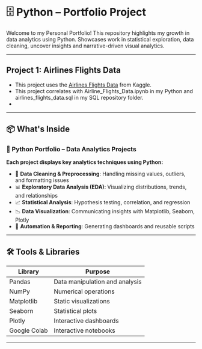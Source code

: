 # 🗄️ Python – Portfolio Project
Welcome to my Personal Portfolio! This repository highlights my growth in data analytics using Python. Showcases work in statistical exploration, data cleaning, uncover insights and narrative-driven visual analytics. 

---
## Project 1: Airlines Flights Data
- This project uses the [Airlines Flights Data](https://www.kaggle.com/datasets/rohitgrewal/airlines-flights-data) from Kaggle.
- This project correlates with Airline_Flights_Data.ipynb in my Python and airlines_flights_data.sql in my SQL repository folder.
- 
---

## 📦 What's Inside
### 🐍 Python Portfolio – Data Analytics Projects

**Each project displays key analytics techniques using Python:**

- 🧹 **Data Cleaning & Preprocessing**: Handling missing values, outliers, and formatting issues
- 📊 **Exploratory Data Analysis (EDA)**: Visualizing distributions, trends, and relationships
- 📈 **Statistical Analysis**: Hypothesis testing, correlation, and regression
- 📉 **Data Visualization**: Communicating insights with Matplotlib, Seaborn, Plotly
- 📁 **Automation & Reporting**: Generating dashboards and reusable scripts

---

## 🛠️ Tools & Libraries

| Library       | Purpose                          |
|---------------|----------------------------------|
| Pandas        | Data manipulation and analysis   |
| NumPy         | Numerical operations             |
| Matplotlib    | Static visualizations            |
| Seaborn       | Statistical plots                |
| Plotly        | Interactive dashboards           |
| Google Colab  | Interactive notebooks            |

---



